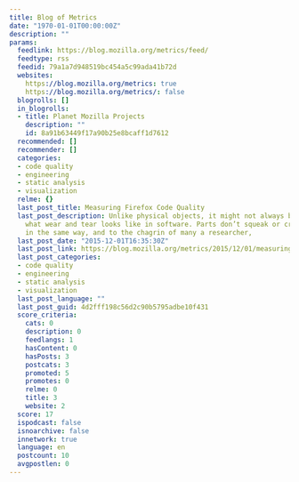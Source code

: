 ```yaml
---
title: Blog of Metrics
date: "1970-01-01T00:00:00Z"
description: ""
params:
  feedlink: https://blog.mozilla.org/metrics/feed/
  feedtype: rss
  feedid: 79a1a7d948519bc454a5c99ada41b72d
  websites:
    https://blog.mozilla.org/metrics: true
    https://blog.mozilla.org/metrics/: false
  blogrolls: []
  in_blogrolls:
  - title: Planet Mozilla Projects
    description: ""
    id: 8a91b63449f17a90b25e8bcaff1d7612
  recommended: []
  recommender: []
  categories:
  - code quality
  - engineering
  - static analysis
  - visualization
  relme: {}
  last_post_title: Measuring Firefox Code Quality
  last_post_description: Unlike physical objects, it might not always be apparent
    what wear and tear looks like in software. Parts don’t squeak or crack or moan
    in the same way, and to the chagrin of many a researcher,
  last_post_date: "2015-12-01T16:35:30Z"
  last_post_link: https://blog.mozilla.org/metrics/2015/12/01/measuring-code-quality/
  last_post_categories:
  - code quality
  - engineering
  - static analysis
  - visualization
  last_post_language: ""
  last_post_guid: 4d2fff198c56d2c90b5795adbe10f431
  score_criteria:
    cats: 0
    description: 0
    feedlangs: 1
    hasContent: 0
    hasPosts: 3
    postcats: 3
    promoted: 5
    promotes: 0
    relme: 0
    title: 3
    website: 2
  score: 17
  ispodcast: false
  isnoarchive: false
  innetwork: true
  language: en
  postcount: 10
  avgpostlen: 0
---
```

